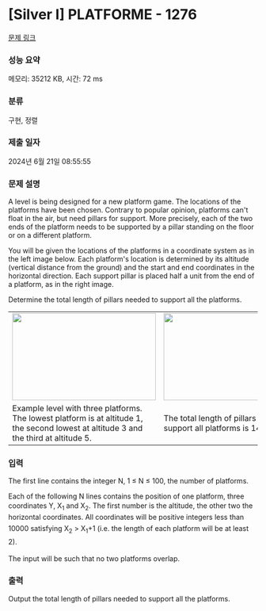 # [Silver I] PLATFORME - 1276 

[문제 링크](https://www.acmicpc.net/problem/1276) 

### 성능 요약

메모리: 35212 KB, 시간: 72 ms

### 분류

구현, 정렬

### 제출 일자

2024년 6월 21일 08:55:55

### 문제 설명

<p>A level is being designed for a new platform game. The locations of the platforms have been chosen. Contrary to popular opinion, platforms can't float in the air, but need pillars for support. More precisely, each of the two ends of the platform needs to be supported by a pillar standing on the floor or on a different platform. </p>

<p>You will be given the locations of the platforms in a coordinate system as in the left image below. Each platform's location is determined by its altitude (vertical distance from the ground) and the start and end coordinates in the horizontal direction. Each support pillar is placed half a unit from the end of a platform, as in the right image. </p>

<p>Determine the total length of pillars needed to support all the platforms. </p>

<table class="table table-bordered td-center">
	<tbody>
		<tr>
			<td style="width:50%;"><img alt="" src="https://upload.acmicpc.net/914de249-cbd7-426c-9864-cb9e15bac82b/-/preview/" style="width: 290px; height: 176px;"></td>
			<td style="width:50%;"><img alt="" src="https://upload.acmicpc.net/6298c0a1-72b7-46ce-a5ea-80585dde87e6/-/preview/" style="width: 291px; height: 176px;"></td>
		</tr>
		<tr>
			<td style="width:50%;">Example level with three platforms. The lowest platform is at altitude 1, the second lowest at altitude 3 and the third at altitude 5.</td>
			<td style="width:50%;">The total length of pillars needed to support all platforms is 14.</td>
		</tr>
	</tbody>
</table>

### 입력 

 <p>The first line contains the integer N, 1 ≤ N ≤ 100, the number of platforms. </p>

<p>Each of the following N lines contains the position of one platform, three coordinates Y, X<sub>1</sub> and X<sub>2</sub>. <span style="line-height:1.6em">The first number is the altitude, the other two the horizontal coordinates. All coordinates will be positive integers less than 10000 satisfying X<sub>2</sub> > X<sub>1</sub>+1 (i.e. the length of each platform will be at least 2). </span></p>

<p>The input will be such that no two platforms overlap. </p>

### 출력 

 <p>Output the total length of pillars needed to support all the platforms. </p>

